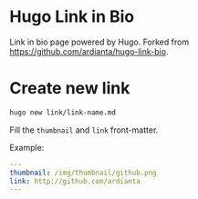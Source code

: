 # Hugo Link in Bio

Link in bio page powered by Hugo. Forked from https://github.com/ardianta/hugo-link-bio. 

# Create new link

```bash
hugo new link/link-name.md
```

Fill the `thumbnail` and `link` front-matter.

Example:

```yaml
---
thumbnail: /img/thumbnail/github.png
link: http://github.com/ardianta
---
```
